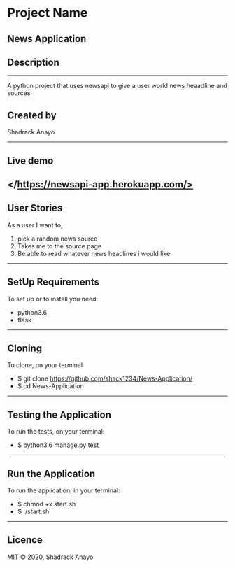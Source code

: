 # Project Name

 News Application
---

## Description
---
A python project that uses newsapi to give a user world news heaadline and sources

## Created by
Shadrack Anayo

---

## Live demo

</https://newsapi-app.herokuapp.com/>
---
## User Stories
As a user I want to, 
1. pick a random news source
2. Takes me to the source page
3. Be able to read whatever news headlines i would like

 ---

## SetUp Requirements
To set up or to install you need:
 * python3.6
 * flask
 ---
## Cloning
To clone, on your terminal
* $ git clone https://github.com/shack1234/News-Application/
* $ cd News-Application
---
## Testing the Application
To run the tests, on your terminal:

  * $ python3.6 manage.py test
---
## Run the Application
To run the application, in your terminal:

* $ chmod +x start.sh
* $ ./start.sh
---
## Licence
MIT © 2020, Shadrack Anayo